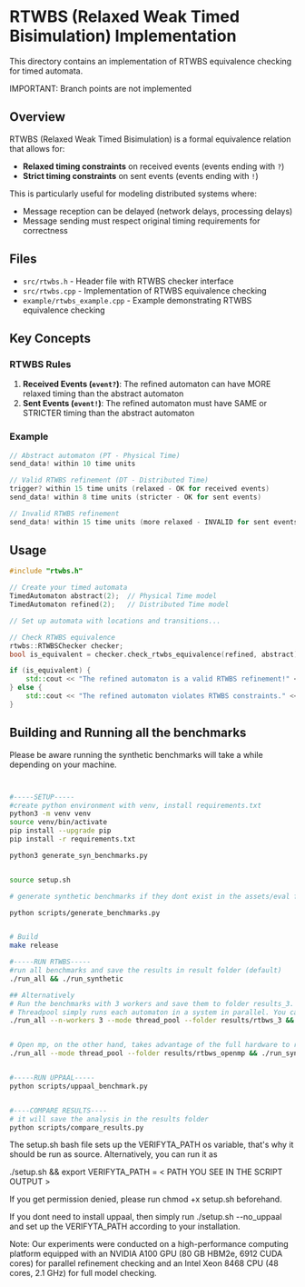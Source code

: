 # RTWBS (Relaxed Weak Timed Bisimulation) Implementation

This directory contains an implementation of RTWBS equivalence checking for timed automata.

IMPORTANT: Branch points are not implemented
## Overview

RTWBS (Relaxed Weak Timed Bisimulation) is a formal equivalence relation that allows for:

- **Relaxed timing constraints** on received events (events ending with `?`)
- **Strict timing constraints** on sent events (events ending with `!`)

This is particularly useful for modeling distributed systems where:
- Message reception can be delayed (network delays, processing delays)
- Message sending must respect original timing requirements for correctness

## Files

- `src/rtwbs.h` - Header file with RTWBS checker interface
- `src/rtwbs.cpp` - Implementation of RTWBS equivalence checking
- `example/rtwbs_example.cpp` - Example demonstrating RTWBS equivalence checking

## Key Concepts

### RTWBS Rules

1. **Received Events (`event?`)**: The refined automaton can have MORE relaxed timing than the abstract automaton
2. **Sent Events (`event!`)**: The refined automaton must have SAME or STRICTER timing than the abstract automaton

### Example

```cpp
// Abstract automaton (PT - Physical Time)
send_data! within 10 time units

// Valid RTWBS refinement (DT - Distributed Time)  
trigger? within 15 time units (relaxed - OK for received events)
send_data! within 8 time units (stricter - OK for sent events)

// Invalid RTWBS refinement
send_data! within 15 time units (more relaxed - INVALID for sent events)
```

## Usage

```cpp
#include "rtwbs.h"

// Create your timed automata
TimedAutomaton abstract(2);  // Physical Time model
TimedAutomaton refined(2);   // Distributed Time model

// Set up automata with locations and transitions...

// Check RTWBS equivalence
rtwbs::RTWBSChecker checker;
bool is_equivalent = checker.check_rtwbs_equivalence(refined, abstract);

if (is_equivalent) {
    std::cout << "The refined automaton is a valid RTWBS refinement!" << std::endl;
} else {
    std::cout << "The refined automaton violates RTWBS constraints." << std::endl;
}
```

## Building and Running all the benchmarks 

Please be aware running the synthetic benchmarks will take a while depending on your machine. 

```bash


#-----SETUP-----
#create python environment with venv, install requirements.txt
python3 -m venv venv
source venv/bin/activate
pip install --upgrade pip
pip install -r requirements.txt

python3 generate_syn_benchmarks.py


source setup.sh

# generate synthetic benchmarks if they dont exist in the assets/eval folder

python scripts/generate_benchmarks.py


# Build  
make release

#-----RUN RTWBS-----
#run all benchmarks and save the results in result folder (default)
./run_all && ./run_synthetic

## Alternatively
# Run the benchmarks with 3 workers and save them to folder results_3. 
# Threadpool simply runs each automaton in a system in parallel. You can choose how many workers (threads) you want
./run_all --n-workers 3 --mode thread_pool --folder results/rtbws_3 && ./run_synthetic --n-workers 3 --folder results/rtbws_3 --mode  thread_pool


# Open mp, on the other hand, takes advantage of the full hardware to run pairs of state in parallel
./run_all --mode thread_pool --folder results/rtbws_openmp && ./run_synthetic --folder results/rtbws_openmp --mode  openmp


#-----RUN UPPAAL-----
python scripts/uppaal_benchmark.py


#----COMPARE RESULTS----
# it will save the analysis in the results folder
python scripts/compare_results.py

```

The setup.sh bash file sets up the VERIFYTA_PATH os variable, that's why it should be run as source. Alternatively, you can run it as

./setup.sh && export VERIFYTA_PATH = < PATH YOU SEE IN THE SCRIPT OUTPUT >

If you get permission denied, please run chmod +x setup.sh beforehand. 

If you dont need to install uppaal, then simply run ./setup.sh --no_uppaal and set up the VERIFYTA_PATH according to your installation. 


Note: 
Our experiments were conducted on a high-performance computing platform equipped with an NVIDIA A100 GPU (80 GB HBM2e, 6912 CUDA cores) for parallel refinement checking and an Intel Xeon 8468 CPU (48 cores, 2.1 GHz) for full model checking.